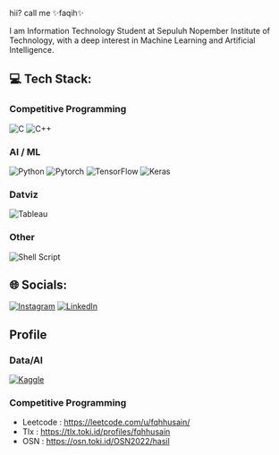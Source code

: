 <!--
**fqhhusain/fqhhusain** is a ✨ _special_ ✨ repository because its `README.md` (this file) appears on your GitHub profile.

Here are some ideas to get you started:

- 🔭 I’m currently working on ...
- 🌱 I’m currently learning ...
- 👯 I’m looking to collaborate on ...
- 🤔 I’m looking for help with ...
- 💬 Ask me about ...
- 📫 How to reach me: ...
- 😄 Pronouns: ...
- ⚡ Fun fact: ...
-->

hii? call me ✨faqih✨

I am Information Technology Student at Sepuluh Nopember Institute of Technology, with a deep interest in Machine Learning and Artificial Intelligence.

## 💻 Tech Stack:
### Competitive Programming
![C](https://img.shields.io/badge/c-%2300599C.svg?style=for-the-badge&logo=c&logoColor=white) 
![C++](https://img.shields.io/badge/c++-%2300599C.svg?style=for-the-badge&logo=c%2B%2B&logoColor=white) 

### AI / ML
![Python](https://img.shields.io/badge/python-3670A0?style=for-the-badge&logo=python&logoColor=ffdd54)
![Pytorch](https://img.shields.io/badge/PyTorch-EE4C2C?style=for-the-badge&logo=pytorch&logoColor=white)
![TensorFlow](https://img.shields.io/badge/TensorFlow-%23FF6F00.svg?style=for-the-badge&logo=TensorFlow&logoColor=white)
![Keras](https://img.shields.io/badge/Keras-FF0000?style=for-the-badge&logo=keras&logoColor=white)

### Datviz
![Tableau](https://img.shields.io/badge/Tableau-E97627?style=for-the-badge&logo=Tableau&logoColor=white)

### Other
![Shell Script](https://img.shields.io/badge/shell_script-%23121011.svg?style=for-the-badge&logo=gnu-bash&logoColor=white) 

## 🌐 Socials:
[![Instagram](https://img.shields.io/badge/Instagram-%23E4405F.svg?logo=Instagram&logoColor=white)](https://instagram.com/fqhhusain) [![LinkedIn](https://img.shields.io/badge/LinkedIn-%230077B5.svg?logo=linkedin&logoColor=white)](https://linkedin.com/in/fqhhusain) 

## Profile

### Data/AI
[![Kaggle](https://img.shields.io/badge/Kaggle-20BEFF?style=for-the-badge&logo=Kaggle&logoColor=white)](https://www.kaggle.com/fqhhusain)

### Competitive Programming
- Leetcode : https://leetcode.com/u/fqhhusain/
- Tlx : https://tlx.toki.id/profiles/fqhhusain
- OSN : https://osn.toki.id/OSN2022/hasil





